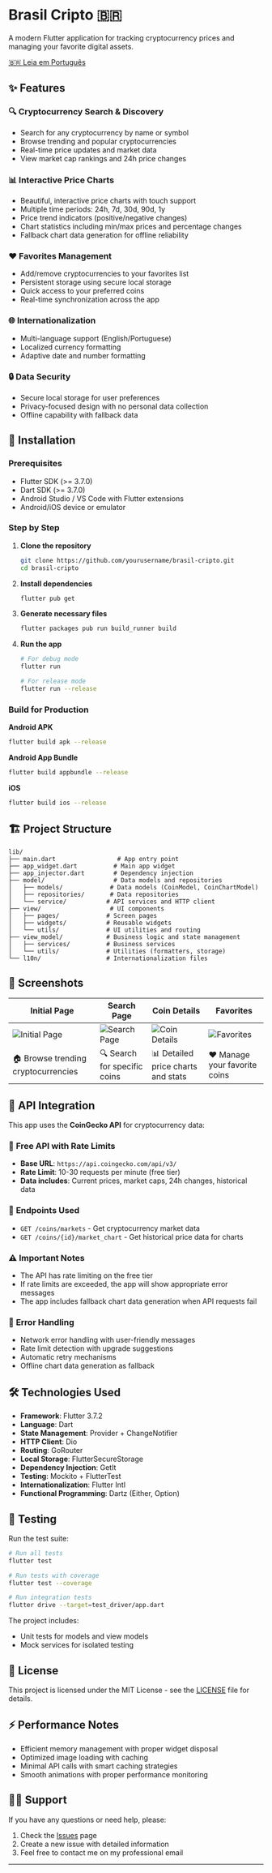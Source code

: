 # Brasil Cripto 🇧🇷

A modern Flutter application for tracking cryptocurrency prices and managing your favorite digital assets.

[🇧🇷 Leia em Português](README_PT_BR.md)

## ✨ Features

### 🔍 **Cryptocurrency Search & Discovery**
- Search for any cryptocurrency by name or symbol
- Browse trending and popular cryptocurrencies
- Real-time price updates and market data
- View market cap rankings and 24h price changes

### 📊 **Interactive Price Charts**
- Beautiful, interactive price charts with touch support
- Multiple time periods: 24h, 7d, 30d, 90d, 1y
- Price trend indicators (positive/negative changes)
- Chart statistics including min/max prices and percentage changes
- Fallback chart data generation for offline reliability

### ❤️ **Favorites Management**
- Add/remove cryptocurrencies to your favorites list
- Persistent storage using secure local storage
- Quick access to your preferred coins
- Real-time synchronization across the app

### 🌐 **Internationalization**
- Multi-language support (English/Portuguese)
- Localized currency formatting
- Adaptive date and number formatting

### 🔒 **Data Security**
- Secure local storage for user preferences
- Privacy-focused design with no personal data collection
- Offline capability with fallback data

## 🚀 Installation

### Prerequisites
- Flutter SDK (>= 3.7.0)
- Dart SDK (>= 3.7.0)
- Android Studio / VS Code with Flutter extensions
- Android/iOS device or emulator

### Step by Step

1. **Clone the repository**
   ```bash
   git clone https://github.com/yourusername/brasil-cripto.git
   cd brasil-cripto
   ```

2. **Install dependencies**
   ```bash
   flutter pub get
   ```

3. **Generate necessary files**
   ```bash
   flutter packages pub run build_runner build
   ```

4. **Run the app**
   ```bash
   # For debug mode
   flutter run
   
   # For release mode
   flutter run --release
   ```

### Build for Production

**Android APK**
```bash
flutter build apk --release
```

**Android App Bundle**
```bash
flutter build appbundle --release
```

**iOS**
```bash
flutter build ios --release
```

## 🏗️ Project Structure

```
lib/
├── main.dart                 # App entry point
├── app_widget.dart          # Main app widget
├── app_injector.dart        # Dependency injection
├── model/                   # Data models and repositories
│   ├── models/             # Data models (CoinModel, CoinChartModel)
│   ├── repositories/       # Data repositories
│   └── service/           # API services and HTTP client
├── view/                   # UI components
│   ├── pages/             # Screen pages
│   ├── widgets/           # Reusable widgets
│   └── utils/             # UI utilities and routing
├── view_model/            # Business logic and state management
│   ├── services/          # Business services
│   └── utils/             # Utilities (formatters, storage)
└── l10n/                  # Internationalization files
```

## 📱 Screenshots

| Initial Page | Search Page | Coin Details | Favorites |
|--------------|-------------|--------------|-----------|
| ![Initial Page](previews/english/initial_page.PNG) | ![Search Page](previews/english/search_page.PNG) | ![Coin Details](previews/english/coin_details_page.PNG) | ![Favorites](previews/english/favorite_coins_page.PNG) |
| 🏠 Browse trending cryptocurrencies | 🔍 Search for specific coins | 📊 Detailed price charts and stats | ❤️ Manage your favorite coins |

## 🔌 API Integration

This app uses the **CoinGecko API** for cryptocurrency data:

### 📡 **Free API with Rate Limits**
- **Base URL**: `https://api.coingecko.com/api/v3/`
- **Rate Limit**: 10-30 requests per minute (free tier)
- **Data includes**: Current prices, market caps, 24h changes, historical data

### 🎯 **Endpoints Used**
- `GET /coins/markets` - Get cryptocurrency market data
- `GET /coins/{id}/market_chart` - Get historical price data for charts

### ⚠️ **Important Notes**
- The API has rate limiting on the free tier
- If rate limits are exceeded, the app will show appropriate error messages
- The app includes fallback chart data generation when API requests fail

### 🔄 **Error Handling**
- Network error handling with user-friendly messages
- Rate limit detection with upgrade suggestions
- Automatic retry mechanisms
- Offline chart data generation as fallback

## 🛠️ Technologies Used

- **Framework**: Flutter 3.7.2
- **Language**: Dart
- **State Management**: Provider + ChangeNotifier
- **HTTP Client**: Dio
- **Routing**: GoRouter
- **Local Storage**: FlutterSecureStorage
- **Dependency Injection**: GetIt
- **Testing**: Mockito + FlutterTest
- **Internationalization**: Flutter Intl
- **Functional Programming**: Dartz (Either, Option)

## 🧪 Testing

Run the test suite:

```bash
# Run all tests
flutter test

# Run tests with coverage
flutter test --coverage

# Run integration tests
flutter drive --target=test_driver/app.dart
```

The project includes:
- Unit tests for models and view models
- Mock services for isolated testing

## 📄 License

This project is licensed under the MIT License - see the [LICENSE](LICENSE) file for details.

## ⚡ Performance Notes

- Efficient memory management with proper widget disposal
- Optimized image loading with caching
- Minimal API calls with smart caching strategies
- Smooth animations with proper performance monitoring

## 🙋‍♂️ Support

If you have any questions or need help, please:
1. Check the [Issues](https://github.com/yourusername/brasil-cripto/issues) page
2. Create a new issue with detailed information
3. Feel free to contact me on my professional email

---
